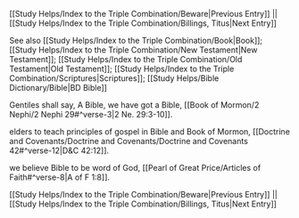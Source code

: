 [[Study Helps/Index to the Triple Combination/Beware|Previous Entry]]  ||  [[Study Helps/Index to the Triple Combination/Billings, Titus|Next Entry]]

 See also [[Study Helps/Index to the Triple Combination/Book|Book]]; [[Study Helps/Index to the Triple Combination/New Testament|New Testament]]; [[Study Helps/Index to the Triple Combination/Old Testament|Old Testament]]; [[Study Helps/Index to the Triple Combination/Scriptures|Scriptures]]; [[Study Helps/Bible Dictionary/Bible|BD Bible]]

 Gentiles shall say, A Bible, we have got a Bible, [[Book of Mormon/2 Nephi/2 Nephi 29#^verse-3|2 Ne. 29:3-10]].

 elders to teach principles of gospel in Bible and Book of Mormon, [[Doctrine and Covenants/Doctrine and Covenants/Doctrine and Covenants 42#^verse-12|D&C 42:12]].

 we believe Bible to be word of God, [[Pearl of Great Price/Articles of Faith#^verse-8|A of F 1:8]].

[[Study Helps/Index to the Triple Combination/Beware|Previous Entry]]  ||  [[Study Helps/Index to the Triple Combination/Billings, Titus|Next Entry]]